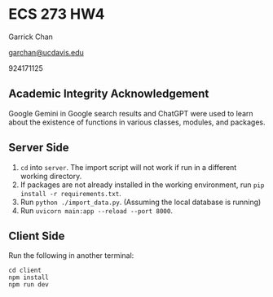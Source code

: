 # ECS 273 HW4
Garrick Chan

garchan@ucdavis.edu

924171125

## Academic Integrity Acknowledgement
Google Gemini in Google search results and ChatGPT were used to learn about the existence of functions in various classes, modules, and packages.

## Server Side
1. `cd` into `server`. The import script will not work if run in a different working directory.
2. If packages are not already installed in the working environment, run `pip install -r requirements.txt`.
3. Run `python ./import_data.py`. (Assuming the local database is running)
4. Run `uvicorn main:app --reload --port 8000`.

## Client Side
Run the following in another terminal:
```shell
cd client
npm install
npm run dev
```
